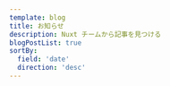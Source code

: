 ```yaml
---
template: blog
title: お知らせ
description: Nuxt チームから記事を見つける
blogPostList: true
sortBy:
  field: 'date'
  direction: 'desc'
---
```

